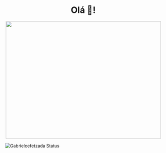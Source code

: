 <h1 align="center">
  Olá 👋!
</h1>
 
 <p align="center">
<img align="center" width="500" height="380" src="https://user-images.githubusercontent.com/63877012/187077008-12266686-3779-40ea-afc7-27013c238e2c.png">
<p/>
 
 ![Gabrielcefetzada Status](https://github-readme-stats.vercel.app/api?username=Gabrielcefetzada&show_icons=true&count_private=true&theme=dracula)


